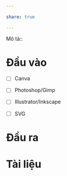 ---  
share: true  
---  
Mô tả::  
# Đầu vào  
- [ ] Canva  
- [ ] Photoshop/Gimp  
- [ ] Illustrator/Inkscape  
- [ ] SVG  
# Đầu ra  
# Tài liệu  
